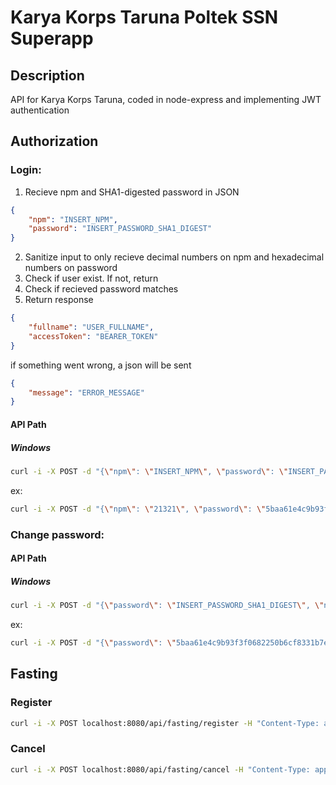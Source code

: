 # Karya Korps Taruna Poltek SSN Superapp

## Description
API for Karya Korps Taruna, coded in node-express and implementing JWT authentication

## Authorization

### Login:
1. Recieve npm and SHA1-digested password in JSON
```Json
{
    "npm": "INSERT_NPM",
    "password": "INSERT_PASSWORD_SHA1_DIGEST"
}
```
2. Sanitize input to only recieve decimal numbers on npm and hexadecimal numbers on password
3. Check if user exist. If not, return
4. Check if recieved password matches
5. Return response
```json
{
    "fullname": "USER_FULLNAME",
    "accessToken": "BEARER_TOKEN"
}
```
if something went wrong, a json will be sent
```json
{
    "message": "ERROR_MESSAGE"
}
```

#### API Path
##### Windows
```bash
curl -i -X POST -d "{\"npm\": \"INSERT_NPM\", \"password\": \"INSERT_PASSWORD_SHA1_DIGEST\"}" localhost:8080/api/auth/signin -H "Content-Type: application/json"
```
ex:
```bash
curl -i -X POST -d "{\"npm\": \"21321\", \"password\": \"5baa61e4c9b93f3f0682250b6cf8331b7ee68fd8\"}" localhost:8080/api/auth/signin -H "Content-Type: application/json"
```

### Change password:
#### API Path
##### Windows
```bash
curl -i -X POST -d "{\"password\": \"INSERT_PASSWORD_SHA1_DIGEST\", \"newPassword\": \"INSERT_NEW_PASSWORD_SHA1_DIGEST\"}" localhost:8080/api/auth/changePassword -H "Content-Type: application/json" -H "Authorization: Bearer INSERT_BEARER_TOKEN"
```
ex:
```bash
curl -i -X POST -d "{\"password\": \"5baa61e4c9b93f3f0682250b6cf8331b7ee68fd8\", \"newPassword\": \"f2c57870308dc87f432e5912d4de6f8e322721ba\"}" localhost:8080/api/auth/changePassword -H "Content-Type: application/json" -H "Authorization: Bearer eyJhbGciOiJIUzI1NiIsInR5cCI6IkpXVCJ9.eyJucG0iOiIyMTMyMSIsImlhdCI6MTYzMzE1OTQzNywiZXhwIjoxNjMzMjQ1ODM3fQ.lEwqO-IneyXtL4vJIVF0dNAnmbLS9VkC504UL-deIOg"
```

## Fasting
### Register
```bash
curl -i -X POST localhost:8080/api/fasting/register -H "Content-Type: application/json" -H "Authorization: Bearer eyJhbGciOiJIUzI1NiIsInR5cCI6IkpXVCJ9.eyJucG0iOiIyMTMyMSIsImlhdCI6MTYzMzE4NjA4MSwiZXhwIjoxNjMzMjcyNDgxfQ.nttJ45rmQWR-xXxkZPowwaZP5sSWjr8pmyrYrXdJRLI"
```

### Cancel
```bash
curl -i -X POST localhost:8080/api/fasting/cancel -H "Content-Type: application/json" -H "Authorization: Bearer eyJhbGciOiJIUzI1NiIsInR5cCI6IkpXVCJ9.eyJucG0iOiIyMTMyMSIsImlhdCI6MTYzMzE4NjA4MSwiZXhwIjoxNjMzMjcyNDgxfQ.nttJ45rmQWR-xXxkZPowwaZP5sSWjr8pmyrYrXdJRLI"
```